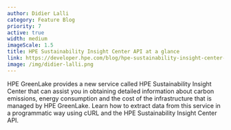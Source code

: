 ```yaml
---
author: Didier Lalli
category: Feature Blog
priority: 7
active: true
width: medium
imageScale: 1.5
title: HPE Sustainability Insight Center API at a glance
link: https://developer.hpe.com/blog/hpe-sustainability-insight-center-api-at-a-glance/
image: /img/didier-lalli.png
---
```

HPE GreenLake provides a new service called HPE Sustainability Insight Center that can assist you in obtaining detailed information about carbon emissions, energy consumption and the cost of the infrastructure that is managed by HPE GreenLake. Learn how to extract data from this service in a programmatic way using cURL and the HPE Sustainability Insight Center API.